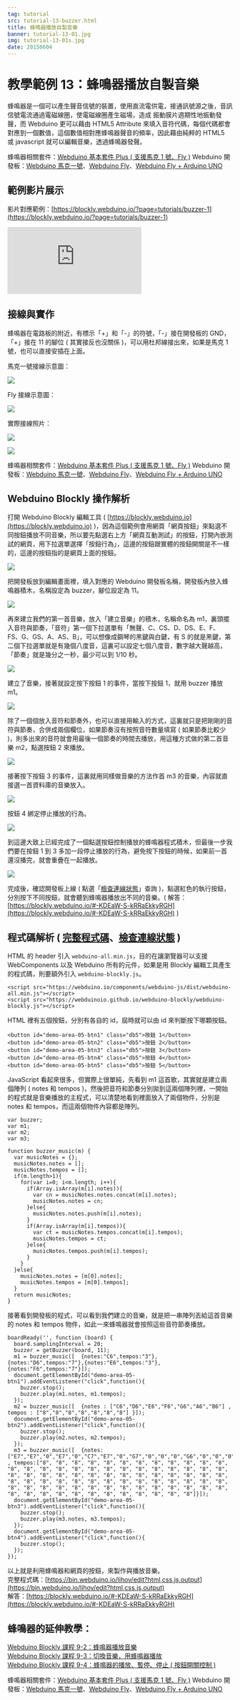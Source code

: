 ```yaml
---
tag: tutorial
src: tutorial-13-buzzer.html
title: 蜂鳴器播放自製音樂
banner: tutorial-13-01.jpg
img: tutorial-13-01s.jpg
date: 20150604
---
```


<!-- @@master  = ../../_layout.html-->

<!-- @@block  =  meta-->

<title>教學範例 13：蜂鳴器播放自製音樂 :::: Webduino = Web × Arduino</title>

<meta name="description" content="蜂鳴器是一個可以產生聲音信號的裝置，使用直流電供電，接通訊號源之後，音訊信號電流通過電磁線圈，使電磁線圈產生磁場，造成 振動膜片週期性地振動發聲，而 Webduino 更可以藉由 HTML5 Attribute 來填入音符代碼，每個代碼都會對應到一個數值，這個數值相對應蜂鳴器聲音的頻率，因此藉由純粹的 HTML5 或 javascript 就可以編輯音樂，透過蜂鳴器發聲。">

<meta itemprop="description" content="蜂鳴器是一個可以產生聲音信號的裝置，使用直流電供電，接通訊號源之後，音訊信號電流通過電磁線圈，使電磁線圈產生磁場，造成 振動膜片週期性地振動發聲，而 Webduino 更可以藉由 HTML5 Attribute 來填入音符代碼，每個代碼都會對應到一個數值，這個數值相對應蜂鳴器聲音的頻率，因此藉由純粹的 HTML5 或 javascript 就可以編輯音樂，透過蜂鳴器發聲。">

<meta property="og:description" content="蜂鳴器是一個可以產生聲音信號的裝置，使用直流電供電，接通訊號源之後，音訊信號電流通過電磁線圈，使電磁線圈產生磁場，造成 振動膜片週期性地振動發聲，而 Webduino 更可以藉由 HTML5 Attribute 來填入音符代碼，每個代碼都會對應到一個數值，這個數值相對應蜂鳴器聲音的頻率，因此藉由純粹的 HTML5 或 javascript 就可以編輯音樂，透過蜂鳴器發聲。">

<meta property="og:title" content="教學範例 13：蜂鳴器播放自製音樂" >

<meta property="og:url" content="https://webduino.io/tutorials/tutorial-13-buzzer.html">

<meta property="og:image" content="https://webduino.io/img/tutorials/tutorial-13-01s.jpg">

<meta itemprop="image" content="https://webduino.io/img/tutorials/tutorial-13-01s.jpg">

<include src="../_include-tutorials.html"></include>

<!-- @@close-->

<!-- @@block  =  preAndNext-->

<include src="../_include-tutorials-content.html"></include>

<!-- @@close-->

<!-- @@block  =  tutorials-->

# 教學範例 13：蜂鳴器播放自製音樂

蜂鳴器是一個可以產生聲音信號的裝置，使用直流電供電，接通訊號源之後，音訊信號電流通過電磁線圈，使電磁線圈產生磁場，造成 振動膜片週期性地振動發聲，而 Webduino 更可以藉由 HTML5 Attribute 來填入音符代碼，每個代碼都會對應到一個數值，這個數值相對應蜂鳴器聲音的頻率，因此藉由純粹的 HTML5 或 javascript 就可以編輯音樂，透過蜂鳴器發聲。

<div class="buy-this">
	<span>蜂鳴器相關套件：<a href="https://webduino.io/buy/webduino-package-plus.html" target="_blank">Webduino 基本套件 Plus ( 支援馬克 1 號、Fly )</a></span>
	<span>Webduino 開發板：<a href="https://webduino.io/buy/component-webduino-v1.html" target="_blank">Webduino 馬克一號</a>、<a href="https://webduino.io/buy/component-webduino-fly.html" target="_blank">Webduino Fly</a>、<a href="https://webduino.io/buy/component-webduino-uno-fly.html" target="_blank">Webduino Fly + Arduino UNO</a></span>
</div>
 
## 範例影片展示

影片對應範例：[https://blockly.webduino.io/?page=tutorials/buzzer-1](https://blockly.webduino.io/?page=tutorials/buzzer-1) 

<iframe class="youtube" src="https://www.youtube.com/embed/StNG2NHS240" frameborder="0" allowfullscreen></iframe>

## 接線與實作

蜂鳴器在電路板的附近，有標示「+」和「-」的符號，「-」接在開發板的 GND，「+」接在 11 的腳位 ( 其實接反也沒關係 )，可以用杜邦線接出來，如果是馬克 1 號，也可以直接安插在上面。

馬克一號接線示意圖：

![](../img/tutorials/tutorial-13-02.jpg)

Fly 接線示意圖：

![](../img/tutorials/tutorial-13-02-fly.jpg)

實際接線照片：

![](../img/tutorials/tutorial-13-03.jpg)

![](../img/tutorials/tutorial-13-04.jpg)

<div class="buy-this">
	<span>蜂鳴器相關套件：<a href="https://webduino.io/buy/webduino-package-plus.html" target="_blank">Webduino 基本套件 Plus ( 支援馬克 1 號、Fly )</a></span>
	<span>Webduino 開發板：<a href="https://webduino.io/buy/component-webduino-v1.html" target="_blank">Webduino 馬克一號</a>、<a href="https://webduino.io/buy/component-webduino-fly.html" target="_blank">Webduino Fly</a>、<a href="https://webduino.io/buy/component-webduino-uno-fly.html" target="_blank">Webduino Fly + Arduino UNO</a></span>
</div>

## Webduino Blockly 操作解析

打開 Webduino Blockly 編輯工具 ( [https://blockly.webduino.io](https://blockly.webduino.io) )，因為這個範例會用網頁「網頁按鈕」來點選不同按鈕播放不同音樂，所以要先點選右上方「網頁互動測試」的按鈕，打開內嵌測試的網頁，用下拉選單選擇「按鈕行為」，這邊的按鈕跟實體的按鈕開關是不一樣的，這邊的按鈕指的是網頁上面的按鈕。

![](../img/tutorials/tutorial-13-05.jpg)

把開發板放到編輯畫面裡，填入對應的 Webduino 開發板名稱，開發板內放入蜂鳴器積木，名稱設定為 buzzer，腳位設定為 11。

![](../img/tutorials/tutorial-13-06.jpg)

再來建立我們的第一首音樂，放入「建立音樂」的積木，名稱命名為 m1，裏頭擺入音符與節奏，「音符」第一個下拉選單有「無聲、C、CS、D、DS、E、F、FS、G、GS、A、AS、B」，可以想像成鋼琴的黑鍵與白鍵，有 S 的就是黑鍵，第二個下拉選單就是有幾個八度音，這裏可以設定七個八度音，數字越大聲越高，「節奏」就是幾分之一秒，最少可以到 1/10 秒。

![](../img/tutorials/tutorial-13-07.jpg)

建立了音樂，接著就設定按下按鈕 1 的事件，當按下按鈕 1，就用 buzzer 播放 m1。

![](../img/tutorials/tutorial-13-08.jpg)

除了一個個放入音符和節奏外，也可以直接用輸入的方式，這裏就只是把剛剛的音符與節奏，合併成兩個欄位，如果節奏沒有按照音符數量填寫 ( 如果節奏比較少 )，則多出來的音符就會用最後一個節奏的時間去播放，用這種方式做的第二首音樂 m2，點選按鈕 2 來播放。

![](../img/tutorials/tutorial-13-09.jpg)

接著按下按鈕 3 的事件，這裏就用同樣做音樂的方法作首 m3 的音樂，內容就直接選一首資料庫的音樂放入。

![](../img/tutorials/tutorial-13-10.jpg)

按鈕 4 綁定停止播放的行為。

![](../img/tutorials/tutorial-13-11.jpg)

到這邊大致上已經完成了一個點選按鈕控制播放的蜂鳴器程式積木，但最後一步我們要在按鈕 1 到 3 多加一段停止播放的行為，避免按下按鈕的時候，如果前一首還沒播完，就會重疊在一起播放。

![](../img/tutorials/tutorial-13-12.jpg)

完成後，確認開發板上線 ( 點選「[檢查連線狀態](https://webduino.io/device.html)」查詢 )，點選紅色的執行按鈕，分別按下不同按鈕，就會聽到蜂鳴器播放出不同的音樂。( 解答：[https://blockly.webduino.io/#-KDEaW-S-kRRaEkkyRGH](https://blockly.webduino.io/#-KDEaW-S-kRRaEkkyRGH) )

## 程式碼解析 ( [完整程式碼](https://bin.webduino.io/lihov/edit?html,css,js,output)、[檢查連線狀態](https://webduino.io/device.html) )

HTML 的 header 引入 `webduino-all.min.js`，目的在讓瀏覽器可以支援 WebComponents 以及 Webduino 所有的元件，如果是用 Blockly 編輯工具產生的程式碼，則要額外引入 `webduino-blockly.js`。

	<script src="https://webduino.io/components/webduino-js/dist/webduino-all.min.js"></script>
	<script src="https://webduinoio.github.io/webduino-blockly/webduino-blockly.js"></script>

HTML 裡有五個按鈕，分別有各自的 id，屆時就可以由 id 來判斷按下哪顆按鈕。

	<button id="demo-area-05-btn1" class="db5">按鈕 1</button>
	<button id="demo-area-05-btn2" class="db5">按鈕 2</button>
	<button id="demo-area-05-btn3" class="db5">按鈕 3</button>
	<button id="demo-area-05-btn4" class="db5">按鈕 4</button>
	<button id="demo-area-05-btn5" class="db5">按鈕 5</button>

JavaScript 看起來很多，但實際上很單純，先看到 m1 這首歌，其實就是建立兩個陣列 ( notes 和 tempos )，然後把音符和節奏分別拋到這兩個陣列裡，一開始的程式就是音樂播放的主程式，可以清楚地看到裡面放入了兩個物件，分別是 notes 和 tempos，而這兩個物件內容都是陣列。

	var buzzer;
	var m1;
	var m2;
	var m3;

	function buzzer_music(m) {
	  var musicNotes = {};
	  musicNotes.notes = [];
	  musicNotes.tempos = [];
	  if(m.length>1){
	    for(var i=0; i<m.length; i++){
	      if(Array.isArray(m[i].notes)){
	        var cn = musicNotes.notes.concat(m[i].notes);
	        musicNotes.notes = cn;
	      }else{
	        musicNotes.notes.push(m[i].notes);
	      }
	      if(Array.isArray(m[i].tempos)){
	        var ct = musicNotes.tempos.concat(m[i].tempos);
	        musicNotes.tempos = ct;
	      }else{
	        musicNotes.tempos.push(m[i].tempos);
	      }
	    }
	  }else{
	    musicNotes.notes = [m[0].notes];
	    musicNotes.tempos = [m[0].tempos];
	  }
	  return musicNotes;
	}

接著看到開發板的程式，可以看到我們建立的音樂，就是把一串陣列丟給這首音樂的 notes 和 tempos 物件，如此一來蜂鳴器就會按照這些音符節奏播放。

	boardReady('', function (board) {
	  board.samplingInterval = 20;
	  buzzer = getBuzzer(board, 11);
	  m1 = buzzer_music([  {notes:"C6",tempos:"3"},{notes:"D6",tempos:"7"},{notes:"E6",tempos:"3"},{notes:"F6",tempos:"7"}]);
	  document.getElementById("demo-area-05-btn1").addEventListener("click",function(){
	    buzzer.stop();
	    buzzer.play(m1.notes, m1.tempos);
	  });
	  m2 = buzzer_music([  {notes : ["C6","D6","E6","F6","G6","A6","B6"] , tempos : ["8","8","8","8","8","8","8"] }]);
	  document.getElementById("demo-area-05-btn2").addEventListener("click",function(){
	    buzzer.stop();
	    buzzer.play(m2.notes, m2.tempos);
	  });
	  m3 = buzzer_music([  {notes:["E7","E7","0","E7","0","C7","E7","0","G7","0","0","0","G6","0","0","0","C7","0","0","G6","0","0","E6","0","0","A6","0","B6","0","AS6","A6","0","G6","E7","0","G7","A7","0","F7","G7","0","E7","0","C7","D7","B6","0","0","C7","0","0","G6","0","0","E6","0","0","A6","0","B6","0","AS6","A6","0","G6","E7","0","G7","A7","0","F7","G7","0","E7","0","C7","D7","B6","0","0"] , tempos:["8", "8", "8", "8", "8", "8", "8", "8", "8", "8", "8", "8", "8", "8", "8", "8", "8", "8", "8", "8", "8", "8", "8", "8", "8", "8", "8", "8", "8", "8", "8", "8", "8", "8", "8", "8", "8", "8", "8", "8", "8", "8", "8", "8", "8", "8", "8", "8", "8", "8", "8", "8", "8", "8", "8", "8", "8", "8", "8", "8", "8", "8", "8", "8", "8", "8", "8", "8", "8", "8", "8", "8", "8", "8", "8", "8", "8", "8", "8", "8"]}]);
	  document.getElementById("demo-area-05-btn3").addEventListener("click",function(){
	    buzzer.stop();
	    buzzer.play(m3.notes, m3.tempos);
	  });
	  document.getElementById("demo-area-05-btn4").addEventListener("click",function(){
	    buzzer.stop();
	  });
	});

以上就是利用蜂鳴器和網頁的按鈕，來製作與播放音樂。  
完整程式碼：[https://bin.webduino.io/lihov/edit?html,css,js,output](https://bin.webduino.io/lihov/edit?html,css,js,output)  
解答：[https://blockly.webduino.io/#-KDEaW-S-kRRaEkkyRGH](https://blockly.webduino.io/#-KDEaW-S-kRRaEkkyRGH)

## 蜂鳴器的延伸教學：

[Webduino Blockly 課程 9-2：蜂鳴器播放音樂](http://blockly.webduino.io/?lang=zh-hant&page=tutorials/buzzer-2#-KDCNtS1o_l57m9Aq46h)  
[Webduino Blockly 課程 9-3：切換音樂，用蜂鳴器播放](http://blockly.webduino.io/?lang=zh-hant&page=tutorials/buzzer-3#-KDCOHhM5eAHX6GbAkw8)  
[Webduino Blockly 課程 9-4：蜂鳴器的播放、暫停、停止 ( 按鈕開關控制 ) ](http://blockly.webduino.io/?lang=zh-hant&page=tutorials/buzzer-4#-KDCOxfqbxJmc3MaY_rg)

<div class="buy-this">
	<span>蜂鳴器相關套件：<a href="https://webduino.io/buy/webduino-package-plus.html" target="_blank">Webduino 基本套件 Plus ( 支援馬克 1 號、Fly )</a></span>
	<span>Webduino 開發板：<a href="https://webduino.io/buy/component-webduino-v1.html" target="_blank">Webduino 馬克一號</a>、<a href="https://webduino.io/buy/component-webduino-fly.html" target="_blank">Webduino Fly</a>、<a href="https://webduino.io/buy/component-webduino-uno-fly.html" target="_blank">Webduino Fly + Arduino UNO</a></span>
</div>


<!-- @@close-->